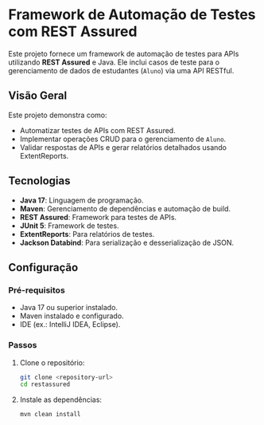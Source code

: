 # Framework de Automação de Testes com REST Assured

Este projeto fornece um framework de automação de testes para APIs utilizando **REST Assured** e Java. Ele inclui casos de teste para o gerenciamento de dados de estudantes (`Aluno`) via uma API RESTful.

## Visão Geral

Este projeto demonstra como:
- Automatizar testes de APIs com REST Assured.
- Implementar operações CRUD para o gerenciamento de `Aluno`.
- Validar respostas de APIs e gerar relatórios detalhados usando ExtentReports.

## Tecnologias

- **Java 17**: Linguagem de programação.
- **Maven**: Gerenciamento de dependências e automação de build.
- **REST Assured**: Framework para testes de APIs.
- **JUnit 5**: Framework de testes.
- **ExtentReports**: Para relatórios de testes.
- **Jackson Databind**: Para serialização e desserialização de JSON.

## Configuração

### Pré-requisitos

- Java 17 ou superior instalado.
- Maven instalado e configurado.
- IDE (ex.: IntelliJ IDEA, Eclipse).

### Passos

1. Clone o repositório:
   ```bash
   git clone <repository-url>
   cd restassured
   

2. Instale as dependências:
   ```bash
   mvn clean install
   

